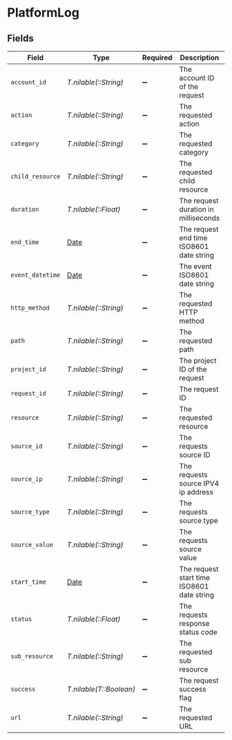 # PlatformLog


## Fields

| Field                                                                | Type                                                                 | Required                                                             | Description                                                          | Example                                                              |
| -------------------------------------------------------------------- | -------------------------------------------------------------------- | -------------------------------------------------------------------- | -------------------------------------------------------------------- | -------------------------------------------------------------------- |
| `account_id`                                                         | *T.nilable(::String)*                                                | :heavy_minus_sign:                                                   | The account ID of the request                                        | 45355976281015164504                                                 |
| `action`                                                             | *T.nilable(::String)*                                                | :heavy_minus_sign:                                                   | The requested action                                                 | download                                                             |
| `category`                                                           | *T.nilable(::String)*                                                | :heavy_minus_sign:                                                   | The requested category                                               | hris                                                                 |
| `child_resource`                                                     | *T.nilable(::String)*                                                | :heavy_minus_sign:                                                   | The requested child resource                                         | time-off                                                             |
| `duration`                                                           | *T.nilable(::Float)*                                                 | :heavy_minus_sign:                                                   | The request duration in milliseconds                                 | 356                                                                  |
| `end_time`                                                           | [Date](https://ruby-doc.org/stdlib-2.6.1/libdoc/date/rdoc/Date.html) | :heavy_minus_sign:                                                   | The request end time ISO8601 date string                             | 2021-01-01T00:00:00Z                                                 |
| `event_datetime`                                                     | [Date](https://ruby-doc.org/stdlib-2.6.1/libdoc/date/rdoc/Date.html) | :heavy_minus_sign:                                                   | The event ISO8601 date string                                        | 2021-01-01T00:00:00Z                                                 |
| `http_method`                                                        | *T.nilable(::String)*                                                | :heavy_minus_sign:                                                   | The requested HTTP method                                            | get                                                                  |
| `path`                                                               | *T.nilable(::String)*                                                | :heavy_minus_sign:                                                   | The requested path                                                   | /unified/hris/employees                                              |
| `project_id`                                                         | *T.nilable(::String)*                                                | :heavy_minus_sign:                                                   | The project ID of the request                                        | dev-project-68574                                                    |
| `request_id`                                                         | *T.nilable(::String)*                                                | :heavy_minus_sign:                                                   | The request ID                                                       | adbf752f-6457-4ddd-89b3-98ae2252b83b                                 |
| `resource`                                                           | *T.nilable(::String)*                                                | :heavy_minus_sign:                                                   | The requested resource                                               | employees                                                            |
| `source_id`                                                          | *T.nilable(::String)*                                                | :heavy_minus_sign:                                                   | The requests source ID                                               | 1234567890                                                           |
| `source_ip`                                                          | *T.nilable(::String)*                                                | :heavy_minus_sign:                                                   | The requests source IPV4 ip address                                  | 192.168.1.1                                                          |
| `source_type`                                                        | *T.nilable(::String)*                                                | :heavy_minus_sign:                                                   | The requests source type                                             | DASHBOARD                                                            |
| `source_value`                                                       | *T.nilable(::String)*                                                | :heavy_minus_sign:                                                   | The requests source value                                            | ACCOUNT_TESTER                                                       |
| `start_time`                                                         | [Date](https://ruby-doc.org/stdlib-2.6.1/libdoc/date/rdoc/Date.html) | :heavy_minus_sign:                                                   | The request start time ISO8601 date string                           | 2021-01-01T00:00:00Z                                                 |
| `status`                                                             | *T.nilable(::Float)*                                                 | :heavy_minus_sign:                                                   | The requests response status code                                    | 200                                                                  |
| `sub_resource`                                                       | *T.nilable(::String)*                                                | :heavy_minus_sign:                                                   | The requested sub resource                                           | documents                                                            |
| `success`                                                            | *T.nilable(T::Boolean)*                                              | :heavy_minus_sign:                                                   | The request success flag                                             | true                                                                 |
| `url`                                                                | *T.nilable(::String)*                                                | :heavy_minus_sign:                                                   | The requested URL                                                    | https://api.stackone.com/unified/hris/employees?raw=false            |
